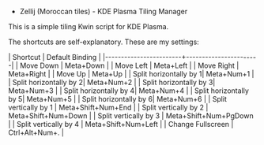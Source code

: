 * Zellij (Moroccan tiles)  - KDE Plasma Tiling Manager

This is a simple tiling Kwin script for KDE Plasma.

The shortcuts are self-explanatory. These are my settings:



| Shortcut               | Default Binding       |
|------------------------+-----------------------|
| Move Down              | Meta+Down             |
| Move Left              | Meta+Left             |
| Move Right             | Meta+Right            |
| Move Up                | Meta+Up               |
| Split horizontally by 1| Meta+Num+1            |
| Split horizontally by 2| Meta+Num+2            |
| Split horizontally by 3| Meta+Num+3            |
| Split horizontally by 4| Meta+Num+4            |
| Split horizontally by 5| Meta+Num+5            |
| Split horizontally by 6| Meta+Num+6            |
| Split vertically by 1  | Meta+Shift+Num+End    |
| Split vertically by 2  | Meta+Shift+Num+Down   |
| Split vertically by 3  | Meta+Shift+Num+PgDown |
| Split vertically by 4  | Meta+Shift+Num+Left   |
| Change Fullscreen      | Ctrl+Alt+Num+.        |

